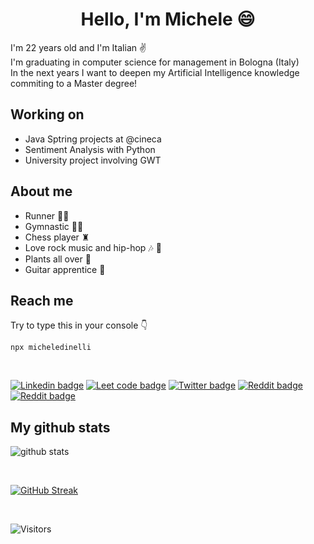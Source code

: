 
# <div align=center>Hello, I'm Michele 😄</div>

I'm 22 years old and I'm Italian ✌️  
I'm graduating in computer science for management in Bologna (Italy)  
In the next years I want to deepen my Artificial Intelligence knowledge commiting to a Master degree!

## Working on

- Java Sptring projects at @cineca
- Sentiment Analysis with Python 
- University project involving GWT

## About me 

- Runner 🏃‍♂️
- Gymnastic 🤸🏻
- Chess player ♜
- Love rock music and hip-hop 🎶 🎤
- Plants all over 🌱
- Guitar apprentice 🎸

## Reach me

Try to type this in your console 👇

```
npx micheledinelli
```  

<br>

[![Linkedin badge](https://img.shields.io/badge/-micheledinelli-blue?logo=Linkedin)](https://www.linkedin.com/in/michele-dinelli-080451214/)
[![Leet code badge](https://img.shields.io/badge/-micheledinelli-white?logo=Leetcode)](https://leetcode.com/michele_dinelli/)
[![Twitter badge](https://img.shields.io/badge/-micheledinelli-white?logo=Twitter)](https://twitter.com/michele_dinelli)
[![Reddit badge](https://img.shields.io/badge/-micheledinelli-white?logo=Reddit)](https://www.reddit.com/user/micheledinelli)
[![Reddit badge](https://img.shields.io/badge/-micheledinelli-white?logo=Gmail)](mailto:dinellimichele00@gmail.com)

## My github stats

![github stats](https://github-readme-stats.vercel.app/api?username=micheledinelli&theme=graywhite&show_icons=true&hide_border=true&&count_private=true&include_all_commits=true)

<br>

[![GitHub Streak](https://streak-stats.demolab.com/?user=micheledinelli&theme=graywhite)](https://git.io/streak-stats)

<br>

![Visitors](https://api.visitorbadge.io/api/VisitorHit?user=micheledinelli&repo=github-visitors-badge&countColor=%237B1E7A)
